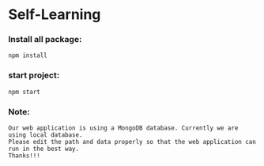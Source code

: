 # Self-Learning
### Install all package: 
    npm install 
### start project:
    npm start

### Note:
    Our web application is using a MongoDB database. Currently we are using local database. 
    Please edit the path and data properly so that the web application can run in the best way.
    Thanks!!!
